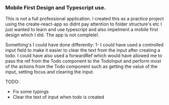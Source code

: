 ### Mobile First Design and Typescript use.
This is not a full professional application. I created this as a practice project using the create-react-app so didnt pay attention to folder structure's etc I just wanted to learn and use typescript and also impelment a mobile first design which I did. The app is not complete!.

Something's I could have done differently:
1- I could have used a controlled input field to make it easier to clear the text from the input after creating a todo. I could have also used a forwardRef which would have allowed me to pass the ref from the Todo component to the TodoInput and perform most of the actions from the Todo component such as getting the value of the input, setting focus and clearing the input.


TODO: 
- Fix some typings 
- Clear the text of input when todo is created